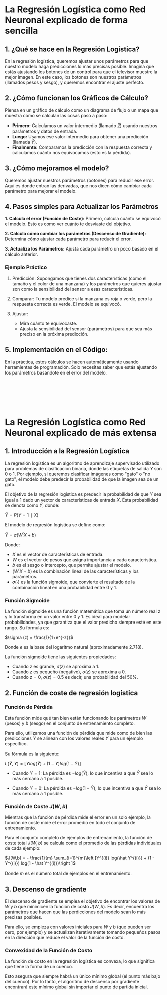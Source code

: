 # La Regresión Logística como Red Neuronal explicado de forma sencilla

## 1. ¿Qué se hace en la Regresión Logística?
En la regresión logística, queremos ajustar unos parámetros para que nuestro modelo haga predicciones lo más precisas posible. Imagina que estás ajustando los botones de un control para que el televisor muestre la mejor imagen. En este caso, los botones son nuestros parámetros (llamados pesos y sesgo), y queremos encontrar el ajuste perfecto.

## 2. ¿Cómo funcionan los Gráficos de Cálculo?
Piensa en un gráfico de cálculo como un diagrama de flujo o un mapa que muestra cómo se calculan las cosas paso a paso:

- **Primero:** Calculamos un valor intermedio (llamado 𝑍) usando nuestros parámetros y datos de entrada.
- **Luego:** Usamos ese valor intermedio para obtener una predicción (llamada $\hat Y$).
- **Finalmente:** Comparamos la predicción con la respuesta correcta y calculamos cuánto nos equivocamos (esto es la pérdida).

## 3. ¿Cómo mejoramos el modelo?
Queremos ajustar nuestros parámetros (botones) para reducir ese error. Aquí es donde entran las derivadas, que nos dicen cómo cambiar cada parámetro para mejorar el modelo.

## 4. Pasos simples para Actualizar los Parámetros
**1. Calcula el error (Función de Coste):** Primero, calcula cuánto se equivocó el modelo. Esto es como ver cuánto te desviaste del objetivo.

**2. Calcula cómo cambiar los parámetros (Descenso de Gradiente):** Determina cómo ajustar cada parámetro para reducir el error.

**3. Actualiza los Parámetros:** Ajusta cada parámetro un poco basado en el cálculo anterior.

### Ejemplo Práctico
1. Predicción: Supongamos que tienes dos características (como el tamaño y el color de una manzana) y los parámetros que quieres ajustar son como la sensibilidad del sensor a esas características.

2. Comparar: Tu modelo predice si la manzana es roja o verde, pero la respuesta correcta es verde. El modelo se equivocó.

3. Ajustar:
    - Mira cuánto te equivocaste.
    - Ajusta la sensibilidad del sensor (parámetros) para que sea más preciso en la próxima predicción.

## 5. Implementación en el Código:
En la práctica, estos cálculos se hacen automáticamente usando herramientas de programación. Solo necesitas saber que estás ajustando los parámetros basándote en el error del modelo.

<p>&nbsp;</p><p>&nbsp;</p><p>&nbsp;</p>

# La Regresión Logística como Red Neuronal explicado de más extensa

## 1. Introducción a la Regresión Logística

La regresión logística es un algoritmo de aprendizaje supervisado utilizado para problemas de clasificación binaria, donde las etiquetas de salida $Y$ son 0 o 1. Por ejemplo, si queremos clasificar imágenes como "gato" o "no gato", el modelo debe predecir la probabilidad de que la imagen sea de un gato.

El objetivo de la regresión logística es predecir la probabilidad de que $Y$ sea igual a 1 dado un vector de características de entrada $X$. Esta probabilidad se denota como $\hat Y$, donde:

$\hat Y = P(Y = 1 ∣ X)$

El modelo de regresión logística se define como:

$\hat Y = \sigma(W^{t} X + b)$

Donde:

- $X$ es el vector de características de entrada.
- $W$ es el vector de pesos que asigna importancia a cada característica.
- $b$ es el sesgo o intercepto, que permite ajustar el modelo.
- $(W^{t} X + b)$ es la combinación lineal de las características y los parámetros.
- 𝜎(⋅) es la función sigmoide, que convierte el resultado de la combinación lineal en una probabilidad entre 0 y 1.


### Función Sigmoide

La función sigmoide es una función matemática que toma un número real $z$ y lo transforma en un valor entre 0 y 1. Es ideal para modelar probabilidades, ya que garantiza que el valor predicho siempre esté en este rango. Su fórmula es:

$\sigma (z) = \frac{1}{1+e^{-z}}$

Donde $e$ es la base del logaritmo natural (aproximadamente 2.718).

La función sigmoide tiene las siguientes propiedades:
- Cuando $z$ es grande, $\sigma (z)$ se aproxima a 1. 
- Cuando $z$ es pequeño (negativo), $\sigma (z)$ se aproxima a 0.
-  Cuando $z = 0$, $\sigma (z) = 0.5$ es decir, una probabilidad del 50%.


## 2. Función de coste de regresión logística 

### Función de Pérdida

Esta función mide qué tan bien están funcionando los parámetros $W$ (pesos) y $b$ (sesgo) en el conjunto de entrenamiento completo.

Para ello, utilizamos una función de pérdida que mide como de bien las predicciones $\hat Y$ se alinean con los valores reales $Y$ para un ejemplo específico. 

Su fórmula es la siguiente:

$L (\hat Y, Y) = \lfloor Y log(\hat Y) + (1 - Y) log(1 - \hat Y) \rfloor$

- Cuando $Y = 1$: La pérdida es $-log(\hat Y)$, lo que incentiva a que $\hat Y$ sea lo más cercano a 1 posible.

- Cuando $Y = 0$: La pérdida es $-log(1 - \hat Y)$, lo que incentiva a que $\hat Y$ sea lo más cercano a 1 posible.


### Función de Coste $J(W, b)$

Mientras que la función de pérdida mide el error en un solo ejemplo, la función de coste mide el error promedio en todo el conjunto de entrenamiento.

Para el conjunto completo de ejemplos de entrenamiento, la función de coste total $J(W,b)$ se calcula como el promedio de las pérdidas individuales de cada ejemplo:

$J(W,b) = - \frac{1}{m}  \sum_{i=1}^{m}\left [Y^{(i)} log(\hat Y^{(i)}) + (1 - Y^{(i)}) log(1 - \hat Y^{(i)})\right ]$

Donde $m$ es el número total de ejemplos en el entrenamiento.


## 3. Descenso de gradiente

El descenso de gradiente se emplea el objetivo de encontrar los valores de $W$ y $b$ que minimicen la función de costo $J(W, b)$. Es decir, encuentra los parámetros que hacen que las perdicciones del modelo sean lo más precisas posibles. 

Para ello, se empieza con valores iniciales para $W$ y $b$ (que pueden ser cero, por ejemplo) y se actualizan iterativamente tomando pequeños pasos en la dirección que reduce el valor de la función de costo.

### Convexidad de la Función de Costo

La función de costo en la regresión logística es convexa, lo que significa que tiene la forma de un cuenco.

Esto asegura que siempre habrá un único mínimo global (el punto más bajo del cuenco). Por lo tanto, el algoritmo de descenso por gradiente encontrará este mínimo global sin importar el punto de partida inicial.

